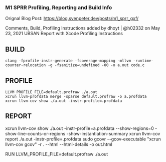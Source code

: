 ### M1 SPRR Profiling, Reporting and Build Info

Orignal Blog Post: https://blog.svenpeter.dev/posts/m1_sprr_gxf/
 
 Comments, Build, Profiling Instructions added by dhoyt | @h02332 on May 23, 2021
 UBSAN Report with Xcode Profiling Instructions

BUILD 
---------
 	clang -fprofile-instr-generate -fcoverage-mapping -mllvm -runtime-counter-relocation -g -fsanitize=undefined -O0 -o a.out code.c
 
PROFILE 
--------
 	LLVM_PROFILE_FILE=default.profraw ./a.out
	xcrun llvm-profdata merge -sparse default.profraw -o a.profdata
	xcrun llvm-cov show ./a.out -instr-profile=.profdata

REPORT
--------
 xcrun llvm-cov show ./a.out -instr-profile=a.profdata --show-regions=0 -show-line-counts-or-regions -show-instantiation-summary
 xcrun llvm-cov report ./a.out -instr-profile=.profdata
 sudo gcovr --gcov-executable "xcrun llvm-cov gcov" -r . --html --html-details -o out.html

RUN
	LLVM_PROFILE_FILE=default.profraw ./a.out
